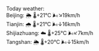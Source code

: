 Today weather:  
Beijing: 🌦   🌡️+21°C 🌬️↘19km/h  
Tianjin: 🌧   🌡️+21°C 🌬️↓16km/h  
Shijiazhuang: ☁️   🌡️+25°C 🌬️↙7km/h  
Tangshan: 🌦   🌡️+20°C 🌬️↓15km/h  
